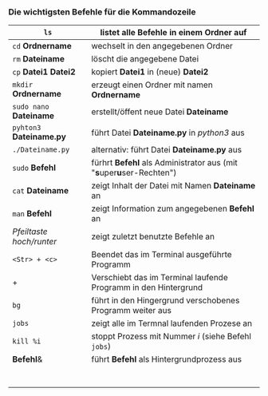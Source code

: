 ### Die wichtigsten Befehle für die Kommandozeile 



| `ls`                       | listet alle Befehle in einem Ordner auf                      |
| -------------------------- | ------------------------------------------------------------ |
| `cd`  **Ordnername**       | wechselt in den angegebenen Ordner                           |
| `rm` **Dateiname**         | löscht die angegebene Datei                                  |
| `cp` **Datei1** **Datei2** | kopiert **Datei1** in (neue) **Datei2**                      |
| `mkdir` **Ordnername**     | erzeugt einen Ordner mit namen **Ordnername**                |
| `sudo nano` **Dateiname**  | erstellt/öffent neue Datei **Dateiname**                     |
| `pyhton3` **Dateiname.py** | führt Datei **Dateiname.py** in *python3* aus                |
| `./Dateiname.py`           | alternativ: führt Datei **Dateiname.py** aus                 |
| `sudo` **Befehl**          | fürhrt **Befehl** als Administrator aus (mit "**s**uper**u**ser-Rechten") |
| `cat` **Dateiname**        | zeigt Inhalt der Datei mit Namen **Dateiname** an            |
| `man` **Befehl**           | zeigt Information zum angegebenen **Befehl** an              |
| *Pfeiltaste hoch/runter*   | zeigt zuletzt benutzte Befehle an                            |
| `<Str> + <c>`              | Beendet das im Terminal ausgeführte Programm                 |
| <Str> + <z>                | Verschiebt das im Terminal laufende Programm in den Hintergrund |
| `bg`                       | führt in den Hingergrund verschobenes Programm weiter aus    |
| `jobs`                     | zeigt alle im Termnal laufenden Prozese an                   |
| `kill %i`                  | stoppt Prozess mit Nummer *i*  (siehe Befehl `jobs`)         |
| **Befehl**&                | führt **Befehl** als Hintergrundprozess aus                  |
|                            |                                                              |
|                            |                                                              |
|                            |                                                              |
|                            |                                                              |
|                            |                                                              |
|                            |                                                              |
|                            |                                                              |

